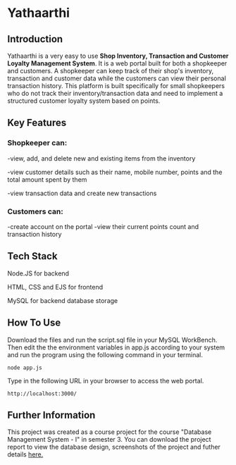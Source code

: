 # Yathaarthi

## Introduction

Yathaarthi is a very easy to use **Shop Inventory, Transaction and Customer Loyalty Management System**. It is a web portal built for both a shopkeeper and customers. A shopkeeper can keep track of their shop's inventory, transaction and customer data while the customers can view their personal transaction history. This platform is built specifically for small shopkeepers who do not track their inventory/transaction data and need to implement a structured customer loyalty system based on points.

## Key Features

### Shopkeeper can:

-view, add, and delete new and existing items from the inventory

-view customer details such as their name, mobile number, points and the total amount spent by them

-view transaction data and create new transactions


### Customers can:

-create account on the portal
-view their current points count and transaction history

## Tech Stack

Node.JS for backend

HTML, CSS and EJS for frontend

MySQL for backend database storage

## How To Use

Download the files and run the script.sql file in your MySQL WorkBench. Then edit the the environment variables in app.js according to your system and run the program using the following command in your terminal.

``` 
node app.js
```

Type in the following URL in your browser to access the web portal.

```
http://localhost:3000/
```

## Further Information

This project was created as a course project for the course "Database Management System - I" in semester 3. You can download the project report to view the database design, screenshots of the project and futher details [here.](https://github.com/rigved-desai/yathaarthi/raw/master/Project_Report.pdf)
